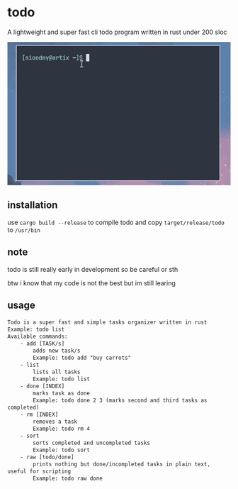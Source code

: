 # todo
A lightweight and super fast cli todo program written in rust under 200 sloc

![gif](todo.gif)
## installation
use `cargo build --release` to compile todo and copy `target/release/todo` to `/usr/bin`
## note
todo is still really early in development so be careful or sth

btw i know that my code is not the best but im still learing 
## usage
```Usage: todo [COMMAND] [ARGUMENTS]
Todo is a super fast and simple tasks organizer written in rust
Example: todo list
Available commands:
    - add [TASK/s]
        adds new task/s
        Example: todo add "buy carrots"
    - list
        lists all tasks
        Example: todo list
    - done [INDEX]
        marks task as done
        Example: todo done 2 3 (marks second and third tasks as completed)
    - rm [INDEX]
        removes a task
        Example: todo rm 4
    - sort
        sorts completed and uncompleted tasks
        Example: todo sort
    - raw [todo/done]
        prints nothing but done/incompleted tasks in plain text, useful for scripting
        Example: todo raw done
```
